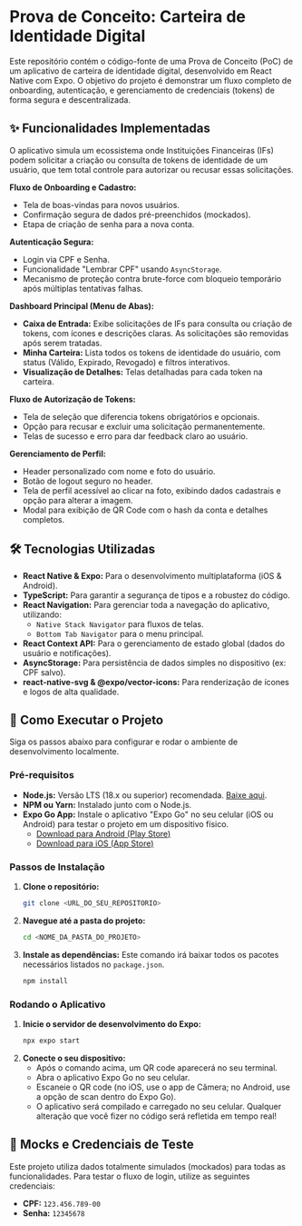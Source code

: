 # Prova de Conceito: Carteira de Identidade Digital

Este repositório contém o código-fonte de uma Prova de Conceito (PoC) de um aplicativo de carteira de identidade digital, desenvolvido em React Native com Expo. O objetivo do projeto é demonstrar um fluxo completo de onboarding, autenticação, e gerenciamento de credenciais (tokens) de forma segura e descentralizada.

## ✨ Funcionalidades Implementadas

O aplicativo simula um ecossistema onde Instituições Financeiras (IFs) podem solicitar a criação ou consulta de tokens de identidade de um usuário, que tem total controle para autorizar ou recusar essas solicitações.

**Fluxo de Onboarding e Cadastro:**
* Tela de boas-vindas para novos usuários.
* Confirmação segura de dados pré-preenchidos (mockados).
* Etapa de criação de senha para a nova conta.

**Autenticação Segura:**
* Login via CPF e Senha.
* Funcionalidade "Lembrar CPF" usando `AsyncStorage`.
* Mecanismo de proteção contra brute-force com bloqueio temporário após múltiplas tentativas falhas.

**Dashboard Principal (Menu de Abas):**
* **Caixa de Entrada:** Exibe solicitações de IFs para consulta ou criação de tokens, com ícones e descrições claras. As solicitações são removidas após serem tratadas.
* **Minha Carteira:** Lista todos os tokens de identidade do usuário, com status (Válido, Expirado, Revogado) e filtros interativos.
* **Visualização de Detalhes:** Telas detalhadas para cada token na carteira.

**Fluxo de Autorização de Tokens:**
* Tela de seleção que diferencia tokens obrigatórios e opcionais.
* Opção para recusar e excluir uma solicitação permanentemente.
* Telas de sucesso e erro para dar feedback claro ao usuário.

**Gerenciamento de Perfil:**
* Header personalizado com nome e foto do usuário.
* Botão de logout seguro no header.
* Tela de perfil acessível ao clicar na foto, exibindo dados cadastrais e opção para alterar a imagem.
* Modal para exibição de QR Code com o hash da conta e detalhes completos.

## 🛠️ Tecnologias Utilizadas

* **React Native & Expo:** Para o desenvolvimento multiplataforma (iOS & Android).
* **TypeScript:** Para garantir a segurança de tipos e a robustez do código.
* **React Navigation:** Para gerenciar toda a navegação do aplicativo, utilizando:
    * `Native Stack Navigator` para fluxos de telas.
    * `Bottom Tab Navigator` para o menu principal.
* **React Context API:** Para o gerenciamento de estado global (dados do usuário e notificações).
* **AsyncStorage:** Para persistência de dados simples no dispositivo (ex: CPF salvo).
* **react-native-svg & @expo/vector-icons:** Para renderização de ícones e logos de alta qualidade.

## 🚀 Como Executar o Projeto

Siga os passos abaixo para configurar e rodar o ambiente de desenvolvimento localmente.

### Pré-requisitos
* **Node.js:** Versão LTS (18.x ou superior) recomendada. [Baixe aqui](https://nodejs.org/).
* **NPM ou Yarn:** Instalado junto com o Node.js.
* **Expo Go App:** Instale o aplicativo "Expo Go" no seu celular (iOS ou Android) para testar o projeto em um dispositivo físico.
    * [Download para Android (Play Store)](https://play.google.com/store/apps/details?id=host.exp.exponent)
    * [Download para iOS (App Store)](https://apps.apple.com/us/app/expo-go/id982107779)

### Passos de Instalação
1.  **Clone o repositório:**
    ```bash
    git clone <URL_DO_SEU_REPOSITORIO>
    ```
2.  **Navegue até a pasta do projeto:**
    ```bash
    cd <NOME_DA_PASTA_DO_PROJETO>
    ```
3.  **Instale as dependências:**
    Este comando irá baixar todos os pacotes necessários listados no `package.json`.
    ```bash
    npm install
    ```

### Rodando o Aplicativo
1.  **Inicie o servidor de desenvolvimento do Expo:**
    ```bash
    npx expo start
    ```
2.  **Conecte o seu dispositivo:**
    * Após o comando acima, um QR code aparecerá no seu terminal.
    * Abra o aplicativo Expo Go no seu celular.
    * Escaneie o QR code (no iOS, use o app de Câmera; no Android, use a opção de scan dentro do Expo Go).
    * O aplicativo será compilado e carregado no seu celular. Qualquer alteração que você fizer no código será refletida em tempo real!

## 🔐 Mocks e Credenciais de Teste

Este projeto utiliza dados totalmente simulados (mockados) para todas as funcionalidades. Para testar o fluxo de login, utilize as seguintes credenciais:

* **CPF:** `123.456.789-00`
* **Senha:** `12345678`